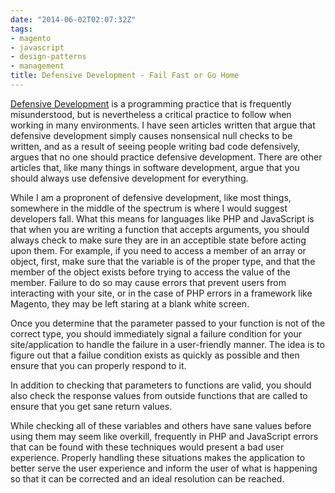 ```yaml
---
date: "2014-06-02T02:07:32Z"
tags:
- magento
- javascript
- design-patterns
- management
title: Defensive Development - Fail Fast or Go Home
---
```


[Defensive Development](http://en.wikipedia.org/wiki/Defensive_programming) is a programming practice that is frequently misunderstood, but is nevertheless a critical practice to follow when working in many environments. I have seen articles written that argue that defensive development simply causes nonsensical null checks to be written, and as a result of seeing people writing bad code defensively, argues that no one should practice defensive development. There are other articles that, like many things in software development, argue that you should always use defensive development for everything.

While I am a propronent of defensive development, like most things, somewhere in the middle of the spectrum is where I would suggest developers fall. What this means for languages like PHP and JavaScript is that when you are writing a function that accepts arguments, you should always check to make sure they are in an acceptible state before acting upon them. For example, if you need to access a member of an array or object, first, make sure that the variable is of the proper type, and that the member of the object exists before trying to access the value of the member. Failure to do so may cause errors that prevent users from interacting with your site, or in the case of PHP errors in a framework like Magento, they may be left staring at a blank white screen.

Once you determine that the parameter passed to your function is not of the correct type, you should immediately signal a failure condition for your site/application to handle the failure in a user-friendly manner. The idea is to figure out that a failue condition exists as quickly as possible and then ensure that you can properly respond to it.

In addition to checking that parameters to functions are valid, you should also check the response values from outside functions that are called to ensure that you get sane return values. 

While checking all of these variables and others have sane values before using them may seem like overkill, frequently in PHP and JavaScript errors that can be found with these techniques would present a bad user experience. Properly handling these situations makes the application to better serve the user experience and inform the user of what is happening so that it can be corrected and an ideal resolution can be reached.